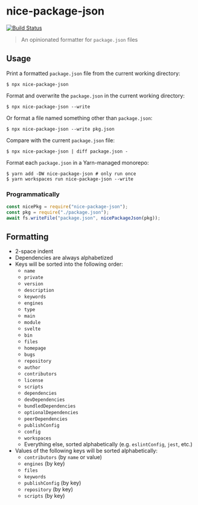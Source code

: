 # nice-package-json

[![Build Status](https://travis-ci.org/bentruyman/nice-package-json.svg?branch=develop)](https://travis-ci.org/bentruyman/nice-package-json)

> An opinionated formatter for `package.json` files

## Usage

Print a formatted `package.json` file from the current working directory:

```console
$ npx nice-package-json
```

Format and overwrite the `package.json` in the current working directory:

```console
$ npx nice-package-json --write
```

Or format a file named something other than `package.json`:

```console
$ npx nice-package-json --write pkg.json
```

Compare with the current `package.json` file:

```console
$ npx nice-package-json | diff package.json -
```

Format each `package.json` in a Yarn-managed monorepo:

```console
$ yarn add -DW nice-package-json # only run once
$ yarn workspaces run nice-package-json --write
```

### Programmatically

```javascript
const nicePkg = require("nice-package-json");
const pkg = require("./package.json");
await fs.writeFile("package.json", nicePackageJson(pkg));
```

## Formatting

- 2-space indent
- Dependencies are always alphabetized
- Keys will be sorted into the following order:
  - `name`
  - `private`
  - `version`
  - `description`
  - `keywords`
  - `engines`
  - `type`
  - `main`
  - `module`
  - `svelte`
  - `bin`
  - `files`
  - `homepage`
  - `bugs`
  - `repository`
  - `author`
  - `contributors`
  - `license`
  - `scripts`
  - `dependencies`
  - `devDependencies`
  - `bundledDependencies`
  - `optionalDependencies`
  - `peerDependencies`
  - `publishConfig`
  - `config`
  - `workspaces`
  - Everything else, sorted alphabetically (e.g. `eslintConfig`, `jest`, etc.)
- Values of the following keys will be sorted alphabetically:
  - `contributors` (by `name` or value)
  - `engines` (by key)
  - `files`
  - `keywords`
  - `publishConfig` (by key)
  - `repository` (by key)
  - `scripts` (by key)
